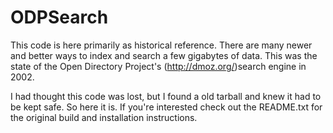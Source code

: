 ODPSearch
=========

This code is here primarily as historical reference. There are many newer and better ways to index and search a few gigabytes of data. This was the state of the Open Directory Project's (http://dmoz.org/)search engine in 2002.

I had thought this code was lost, but I found a old tarball and knew it had to be kept safe. So here it is. If you're interested check out the README.txt for the original build and installation instructions.
